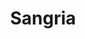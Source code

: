 ---
image: /images/sangria.jpg
title: Sangria
description: |-
    Sangria is an alcoholic beverage made of red wine and chopped fruit, often with other ingredients such as orange juice or brandy.
price: '6.50'
order: 10
menu: sangria
---